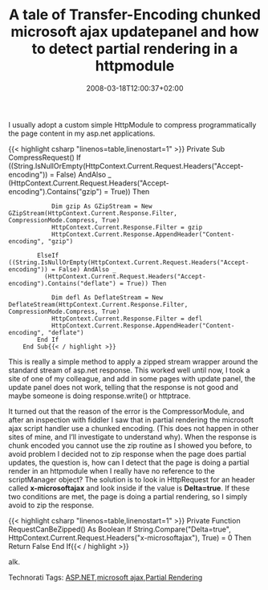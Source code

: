 ﻿---
title: "A tale of Transfer-Encoding chunked microsoft ajax updatepanel and how to detect partial rendering in a httpmodule"
description: ""
date: 2008-03-18T12:00:37+02:00
draft: false
tags: [ASPNET]
categories: [ASPNET]
---
I usually adopt a custom simple HttpModule to compress programmatically the page content in my asp.net applications.

{{< highlight csharp "linenos=table,linenostart=1" >}}
Private Sub CompressRequest()
            If ((String.IsNullOrEmpty(HttpContext.Current.Request.Headers("Accept-encoding")) = False) AndAlso _
             (HttpContext.Current.Request.Headers("Accept-encoding").Contains("gzip") = True)) Then

                Dim gzip As GZipStream = New GZipStream(HttpContext.Current.Response.Filter, CompressionMode.Compress, True)
                HttpContext.Current.Response.Filter = gzip
                HttpContext.Current.Response.AppendHeader("Content-encoding", "gzip")

            ElseIf ((String.IsNullOrEmpty(HttpContext.Current.Request.Headers("Accept-encoding")) = False) AndAlso _
              (HttpContext.Current.Request.Headers("Accept-encoding").Contains("deflate") = True)) Then

                Dim defl As DeflateStream = New DeflateStream(HttpContext.Current.Response.Filter, CompressionMode.Compress, True)
                HttpContext.Current.Response.Filter = defl
                HttpContext.Current.Response.AppendHeader("Content-encoding", "deflate")
            End If
        End Sub{{< / highlight >}}

<!-- Code inserted with Steve Dunn's Windows Live Writer Code Formatter Plugin.  http://dunnhq.com -->

This is really a simple method to apply a zipped stream wrapper around the standard stream of asp.net response. This worked well until now, I took a site of one of my colleague, and add in some pages with update panel, the update panel does not work, telling that the response is not good and maybe someone is doing response.write() or httptrace.

It turned out that the reason of the error is the CompressorModule, and after an inspection with fiddler I saw that in partial rendering the microsoft ajax script handler use a chunked encoding. (This does not happen in other sites of mine, and I’ll investigate to understand why). When the response is chunk encoded you cannot use the zip routine as I showed you before, to avoid problem I decided not to zip response when the page does partial updates, the question is, how can I detect that the page is doing a partial render in an httpmodule when I really have no reference to the scriptManager object? The solution is to look in HttpRequest for an header called  **x-microsoftajax** and look inside if the value is  **Delta=true**. If these two conditions are met, the page is doing a partial rendering, so I simply avoid to zip the response.

{{< highlight csharp "linenos=table,linenostart=1" >}}
    Private Function RequestCanBeZipped() As Boolean
            If String.Compare("Delta=true", HttpContext.Current.Request.Headers("x-microsoftajax"), True) = 0 Then
                Return False
            End If{{< / highlight >}}

<!-- Code inserted with Steve Dunn's Windows Live Writer Code Formatter Plugin.  http://dunnhq.com -->

alk.

Technorati Tags: [ASP.NET](http://technorati.com/tags/ASP.NET),[microsoft ajax](http://technorati.com/tags/microsoft%20ajax),[Partial Rendering](http://technorati.com/tags/Partial%20Rendering)
